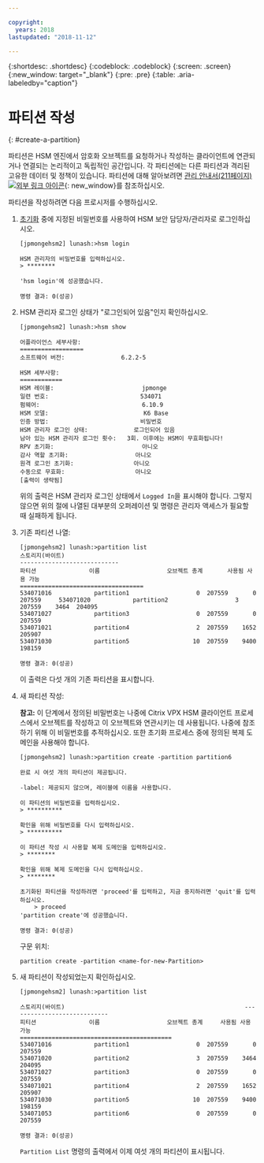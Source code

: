 ```yaml
---

copyright:
  years: 2018
lastupdated: "2018-11-12"

---
```


{:shortdesc: .shortdesc}
{:codeblock: .codeblock}
{:screen: .screen}
{:new_window: target="_blank"}
{:pre: .pre}
{:table: .aria-labeledby="caption"}

# 파티션 작성
{: #create-a-partition}

파티션은 HSM 엔진에서 암호화 오브젝트를 요청하거나 작성하는 클라이언트에 연관되거나 연결되는 논리적이고 독립적인 공간입니다. 각 파티션에는 다른 파티션과 격리된 고유한 데이터 및 정책이 있습니다. 파티션에 대해 알아보려면 [관리 안내서(211페이지) ![외부 링크 아이콘](../../icons/launch-glyph.svg "외부 링크 아이콘")](https://public.dhe.ibm.com/cloud/bluemix/network/vpx/administration_guide.pdf){: new_window}를 참조하십시오.

파티션을 작성하려면 다음 프로시저를 수행하십시오.

1.	[초기화](/docs/infrastructure/citrix-netscaler-vpx?topic=citrix-netscaler-vpx-initialize-ibm-hardware-security-module-hsm-) 중에 지정된 비밀번호를 사용하여 HSM 보안 담당자/관리자로 로그인하십시오.

	```
	[jpmongehsm2] lunash:>hsm login

	HSM 관리자의 비밀번호를 입력하십시오.
	> ********

	'hsm login'에 성공했습니다.

	명령 결과: 0(성공)
	```

2.	HSM 관리자 로그인 상태가 "로그인되어 있음"인지 확인하십시오.

	```
	[jpmongehsm2] lunash:>hsm show

	어플라이언스 세부사항:
	==================
	소프트웨어 버전:                6.2.2-5

	HSM 세부사항:
	============
	HSM 레이블:                         jpmonge
	일련 번호:                          534071
	펌웨어:                             6.10.9
	HSM 모델:                           K6 Base
	인증 방법:                          비밀번호
	HSM 관리자 로그인 상태:             로그인되어 있음
	남아 있는 HSM 관리자 로그인 횟수:   3회. 이후에는 HSM이 무효화됩니다!
	RPV 초기화:                         아니오
	감사 역할 초기화:                   아니오
	원격 로그인 초기화:                 아니오
	수동으로 무효화:                    아니오
	[출력이 생략됨]
	```

	위의 출력은 HSM 관리자 로그인 상태에서 `Logged In`을 표시해야 합니다. 그렇지 않으면 위의 절에 나열된 대부분의 오퍼레이션 및 명령은 관리자 액세스가 필요할 때 실패하게 됩니다.

3.	기존 파티션 나열:

	```
	[jpmongehsm2] lunash:>partition list
	스토리지(바이트)
	----------------------------
	파티션               이름                   오브젝트 총계       사용됨 사용 가능
	===================================
	534071016            partition1                   0  207559       0  207559 	534071020            partition2                   3  207559    3464  204095
	534071027            partition3                   0  207559       0  207559
	534071021            partition4                   2  207559    1652  205907
	534071030            partition5                  10  207559    9400  198159

	명령 결과: 0(성공)
	```

	이 출력은 다섯 개의 기존 파티션을 표시합니다.

4.	새 파티션 작성:

	**참고:** 이 단계에서 정의된 비밀번호는 나중에 Citrix VPX HSM 클라이언트 프로세스에서 오브젝트를 작성하고 이 오브젝트와 연관시키는 데 사용됩니다. 나중에 참조하기 위해 이 비밀번호를 추적하십시오. 또한 초기화 프로세스 중에 정의된 복제 도메인을 사용해야 합니다.

	```
	[jpmongehsm2] lunash:>partition create -partition partition6

	완료 시 여섯 개의 파티션이 제공됩니다.

	-label: 제공되지 않으며, 레이블에 이름을 사용합니다.

	이 파티션의 비밀번호를 입력하십시오.
	> **********

	확인을 위해 비밀번호를 다시 입력하십시오.
	> **********

	이 파티션 작성 시 사용할 복제 도메인을 입력하십시오.
	> ********

	확인을 위해 복제 도메인을 다시 입력하십시오.
	> ********

	초기화된 파티션을 작성하려면 'proceed'를 입력하고, 지금 중지하려면 'quit'를 입력하십시오.
		> proceed
	'partition create'에 성공했습니다.

	명령 결과: 0(성공)
	```

	구문 위치:

	```
	partition create -partition <name-for-new-Partition>
	```

5.	새 파티션이 작성되었는지 확인하십시오.

	```
	[jpmongehsm2] lunash:>partition list

	스토리지(바이트)	                                             	----------------------------
	피티션               이름                   오브젝트 총계     사용됨 사용 가능
	===========================================
	534071016            partition1                   0  207559       0  207559
	534071020            partition2                   3  207559    3464  204095
	534071027            partition3                   0  207559       0  207559
	534071021            partition4                   2  207559    1652  205907
	534071030            partition5                  10  207559    9400  198159
	534071053            partition6                   0  207559       0  207559

	명령 결과: 0(성공)
	```

	`Partition List` 명령의 출력에서 이제 여섯 개의 파티션이 표시됩니다.
